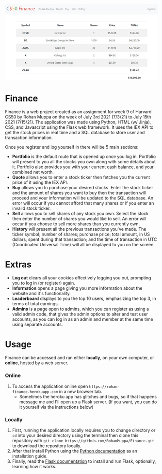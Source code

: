 ![Image of stock portfolio](/static/finance.jpg)

# Finance
Finance is a web project created as an assignment for week 9 of Harvard CS50 by Rohan Muppa on the week of July 3rd 2021 (7/3/21) to July 15th 2021 (7/15/21). The application was made using Python, HTML (w/ Jinja), CSS, and Javascript using the Flask web framework. It uses the IEX API to get the stock prices in real time and a SQL database to store user and transaction information.

Once you register and log yourself in there will be 5 main sections:

* **Portfolio** is the default route that is opened up once you log in. Portfolio will present to you all the stocks you own along with some details about it. Portfolio also provides you with your current cash balance, and your combined net worth.
* **Quote** allows you to enter a stock ticker then fetches you the current price of it using the IEX API.
* **Buy** allows you to purchase your desired stocks. Enter the stock ticker and the amount of shares you want to buy then the transaction will proceed and your information will be updated to the SQL database. An error will occur if you cannot afford that many shares or if you enter an invalid stock ticker.
* **Sell** allows you to sell shares of any stock you own. Select the stock then enter the number of shares you would like to sell. An error will occur if you choose to sell more shares than you currently own.
* **History** will present all the previous transactions you've made. The ticker symbol; number of shares; purchase price; total amount, in US dollars, spent during that
transaction; and the time of transaction in UTC (Coordinated Universal Time) will all be displayed to you on the screen.
# Extras
* **Log out** clears all your cookies effectively logging you out, prompting you to log in (or register) again.
* **Information** opens a page giving you more information about the website and it's functionality.
* **Leaderboard** displays to you the top 10 users, emphasizing the top 3, in terms of total earnings.
* **Admins** is a page open to admins, which you can register as using a valid admin code, that gives the admin options to alter and test user accounts, as you can log in as an admin and member at the same time using separate accounts.
# Usage
Finance can be accessed and ran either **locally**, on your own computer, or **online**, hosted by a web server.
### Online
1. To access the application online open `https://rohan-finance.herokuapp.com` in a new browser tab.
    * Sometimes the heroku app has glitches and bugs, so if that happens message me and I'll open up a Flask server. (If you want, you can do it yourself via the instructions below)
### Locally
1. First, running the application locally requires you to change directory or `cd` into your desired directory using the terminal then clone this repository with `git clone https://github.com/RohanMuppa/Finance.git` to download the repository locally.
1. After that install Python using the [Python documentation](https://docs.python.org/3/using/index.html) as an installation guide.
1. Finally, read the [Flask documentation](https://flask.palletsprojects.com/en/2.0.x/installation/#) to install and run Flask, optionally, learning how it works.

